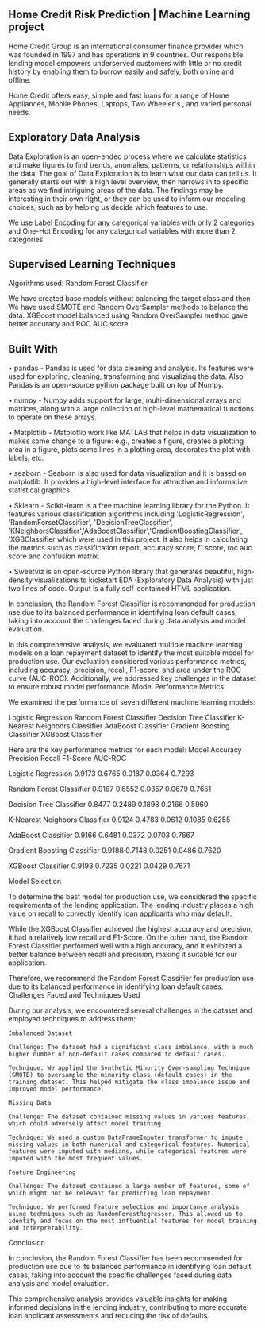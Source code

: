 ## Home Credit Risk Prediction | Machine Learning project

Home Credit Group is an international consumer finance provider which was founded in 1997 and has operations in 9 countries. Our responsible lending model empowers underserved customers with little or no credit history by enabling them to borrow easily and safely, both online and offline. 

Home Credit offers easy, simple and fast loans for a range of Home Appliances, Mobile Phones, Laptops, Two Wheeler's , and varied personal needs.

## Exploratory Data Analysis

Data Exploration is an open-ended process where we calculate statistics and make figures to find trends, anomalies, patterns, or relationships within the data. The goal of Data Exploration is to learn what our data can tell us. It generally starts out with a high level overview, then narrows in to specific areas as we find intriguing areas of the data. The findings may be interesting in their own right, or they can be used to inform our modeling choices, such as by helping us decide which features to use.

We use Label Encoding for any categorical variables with only 2 categories and One-Hot Encoding for any categorical variables with more than 2 categories.

## Supervised Learning Techniques

Algorithms used:
Random Forest Classifier


We have created base models without balancing the target class and then We have used SMOTE and Random OverSampler methods to balance the data. XGBoost model balanced using Random OverSampler method gave better accuracy and ROC AUC score.

## Built With

• pandas - Pandas is used for data cleaning and analysis. Its features were used for exploring, cleaning, transforming and visualizing the data. Also Pandas is an open-source python package built on top of Numpy.

• numpy - Numpy adds support for large, multi-dimensional arrays and matrices, along with a large collection of high-level mathematical functions to operate on these arrays.

• Matplotlib - Matplotlib work like MATLAB that helps in data visualization to makes some change to a figure: e.g., creates a figure, creates a plotting area in a figure, plots some lines in a plotting area, decorates the plot with labels, etc.

• seaborn - Seaborn is also used for data visualization and it is based on matplotlib. It provides a high-level interface for attractive and informative statistical graphics.

• Sklearn - Scikit-learn is a free machine learning library for the Python. It features various classification algorithms including 'LogisticRegression', 'RandomForsetClassifier', 'DecisionTreeClassifier',  'KNeighborsClassifier','AdaBoostClassifier','GradientBoostingClassifier', 'XGBClassifier which were used in this project. It also helps in calculating the metrics such as classification report, accuracy score, f1 score, roc auc score and confusion matrix.

• Sweetviz is an open-source Python library that generates beautiful, high-density visualizations to kickstart EDA (Exploratory Data Analysis) with just two lines of code. Output is a fully self-contained HTML application.
 




In conclusion, the Random Forest Classifier is recommended for production use due to its balanced performance in identifying loan default cases, taking into account the challenges faced during data analysis and model evaluation. 

In this comprehensive analysis, we evaluated multiple machine learning models on a loan repayment dataset to identify the most suitable model for production use. Our evaluation considered various performance metrics, including accuracy, precision, recall, F1-score, and area under the ROC curve (AUC-ROC). Additionally, we addressed key challenges in the dataset to ensure robust model performance. Model Performance Metrics

We examined the performance of seven different machine learning models:

Logistic Regression
Random Forest Classifier
Decision Tree Classifier
K-Nearest Neighbors Classifier
AdaBoost Classifier
Gradient Boosting Classifier
XGBoost Classifier

Here are the key performance metrics for each model: Model Accuracy Precision Recall F1-Score AUC-ROC

Logistic Regression 0.9173 0.6765 0.0187 0.0364 0.7293 

Random Forest Classifier 0.9167 0.6552 0.0357 0.0679 0.7651 

Decision Tree Classifier 0.8477 0.2489 0.1898 0.2166 0.5960 

K-Nearest Neighbors Classifier 0.9124 0.4783 0.0612 0.1085 0.6255 

AdaBoost Classifier 0.9166 0.6481 0.0372 0.0703 0.7667 

Gradient Boosting Classifier 0.9188 0.7148 0.0251 0.0486 0.7620 

XGBoost Classifier 0.9193 0.7235 0.0221 0.0429 0.7671 

Model Selection

To determine the best model for production use, we considered the specific requirements of the lending application. The lending industry places a high value on recall to correctly identify loan applicants who may default.

While the XGBoost Classifier achieved the highest accuracy and precision, it had a relatively low recall and F1-Score. On the other hand, the Random Forest Classifier performed well with a high accuracy, and it exhibited a better balance between recall and precision, making it suitable for our application.

Therefore, we recommend the Random Forest Classifier for production use due to its balanced performance in identifying loan default cases. Challenges Faced and Techniques Used

During our analysis, we encountered several challenges in the dataset and employed techniques to address them:

    Imbalanced Dataset

    Challenge: The dataset had a significant class imbalance, with a much higher number of non-default cases compared to default cases. 
    
    Technique: We applied the Synthetic Minority Over-sampling Technique (SMOTE) to oversample the minority class (default cases) in the training dataset. This helped mitigate the class imbalance issue and improved model performance.

    Missing Data

    Challenge: The dataset contained missing values in various features, which could adversely affect model training. 
    
    Technique: We used a custom DataFrameImputer transformer to impute missing values in both numerical and categorical features. Numerical features were imputed with medians, while categorical features were imputed with the most frequent values.

    Feature Engineering

    Challenge: The dataset contained a large number of features, some of which might not be relevant for predicting loan repayment. 
    
    Technique: We performed feature selection and importance analysis using techniques such as RandomForestRegressor. This allowed us to identify and focus on the most influential features for model training and interpretability.

Conclusion

In conclusion, the Random Forest Classifier has been recommended for production use due to its balanced performance in identifying loan default cases, taking into account the specific challenges faced during data analysis and model evaluation.

This comprehensive analysis provides valuable insights for making informed decisions in the lending industry, contributing to more accurate loan applicant assessments and reducing the risk of defaults.
